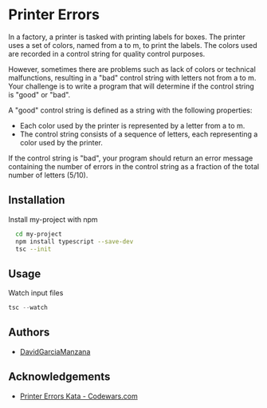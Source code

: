 
# Printer Errors

In a factory, a printer is tasked with printing labels for boxes. The printer uses a set of colors, named from a to m, to print the labels. The colors used are recorded in a control string for quality control purposes.

However, sometimes there are problems such as lack of colors or technical malfunctions, resulting in a "bad" control string with letters not from a to m. Your challenge is to write a program that will determine if the control string is "good" or "bad".

A "good" control string is defined as a string with the following properties:

 - Each color used by the printer is represented by a letter from a to m.
 - The control string consists of a sequence of letters, each representing a color used by the printer.

If the control string is "bad", your program should return an error message containing the number of errors in the control string as a fraction of the total number of letters (5/10).


## Installation

Install my-project with npm

```bash
  cd my-project
  npm install typescript --save-dev
  tsc --init
```


    
## Usage
Watch input files
```javascript
tsc --watch
```


## Authors

- [DavidGarciaManzana](https://github.com/DavidGarciaManzana)


## Acknowledgements

 - [Printer Errors Kata - Codewars.com](https://www.codewars.com/kata/56541980fa08ab47a0000040/typescript)

